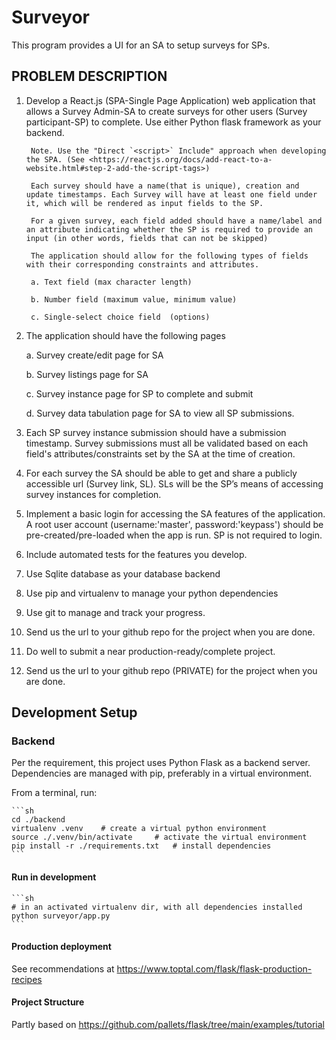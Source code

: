 # Surveyor

This program provides a UI for an SA to setup surveys for SPs.

## PROBLEM DESCRIPTION

1. Develop a React.js (SPA-Single Page Application) web application that allows a Survey Admin-SA to create surveys for other users (Survey participant-SP) to complete.
    Use either Python flask framework as your backend.

        Note. Use the "Direct `<script>` Include" approach when developing the SPA. (See <https://reactjs.org/docs/add-react-to-a-website.html#step-2-add-the-script-tags>)

        Each survey should have a name(that is unique), creation and update timestamps. Each Survey will have at least one field under it, which will be rendered as input fields to the SP.

        For a given survey, each field added should have a name/label and an attribute indicating whether the SP is required to provide an input (in other words, fields that can not be skipped)

        The application should allow for the following types of fields with their corresponding constraints and attributes.

        a. Text field (max character length)

        b. Number field (maximum value, minimum value)

        c. Single-select choice field  (options)

2. The application should have the following pages

    a. Survey create/edit page for SA

    b. Survey listings page for SA

    c. Survey instance page for SP to complete and submit

    d. Survey data tabulation page for SA to view all SP submissions.

3. Each SP survey instance submission should have a submission timestamp. Survey submissions must all be validated based on each field's attributes/constraints set by the SA at the time of creation.

4. For each survey the SA should be able to get and share a publicly accessible url (Survey link, SL). SLs will be the SP’s means of accessing survey instances for completion.

5. Implement a basic login for accessing the SA features of the application. A root user account (username:'master', password:'keypass') should be pre-created/pre-loaded when the app is run. SP is not required to login.

6. Include automated tests for the features you develop.

7. Use Sqlite database as your database backend

8. Use pip and virtualenv to manage your python dependencies

9. Use git to manage and track your progress.

10. Send us the url to your github repo for the project when you are done.

11. Do well to submit a near production-ready/complete project.

12. Send us the url to your github repo (PRIVATE) for the project when you are done.

## Development Setup

### Backend

Per the requirement, this project uses Python Flask as a backend server.
Dependencies are managed with pip, preferably in a virtual environment.

From a terminal, run:

    ```sh
    cd ./backend
    virtualenv .venv    # create a virtual python environment
    source ./.venv/bin/activate     # activate the virtual environment
    pip install -r ./requirements.txt   # install dependencies
    ```

#### Run in development

    ```sh
    # in an activated virtualenv dir, with all dependencies installed
    python surveyor/app.py 
    ```

#### Production deployment

See recommendations at <https://www.toptal.com/flask/flask-production-recipes>

#### Project Structure

Partly based on <https://github.com/pallets/flask/tree/main/examples/tutorial>
